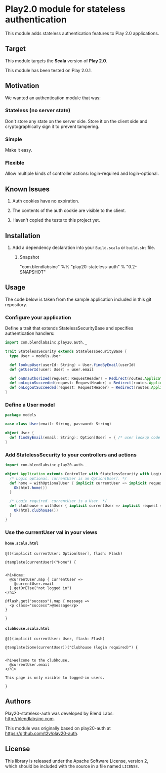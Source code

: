 Play2.0 module for stateless authentication
===========================================================

This module adds stateless authentication features to Play 2.0 applications. 

Target
---------------------------------------

This module targets the __Scala__ version of __Play 2.0__.

This module has been tested on Play 2.0.1.

Motivation
---------------------------------------

We wanted an authentication module that was:

### Stateless (no server state)

Don't store any state on the server side. Store it on the client side and cryptographically sign it
to prevent tampering.

### Simple

Make it easy.

### Flexible

Allow multiple kinds of controller actions: login-required and login-optional.


Known Issues
---------------------------------------

1. Auth cookies have no expiration.

2. The contents of the auth cookie are visible to the client.

3. Haven't copied the tests to this project yet.


Installation
---------------------------------------

1. Add a dependency declaration into your `Build.scala` or `build.sbt` file.

    1. Snapshot

        "com.blendlabsinc" %% "play20-stateless-auth" % "0.2-SNAPSHOT"


Usage
---------------------------------------

The code below is taken from the sample application included in this git repository.

### Configure your application

Define a trait that extends StatelessSecurityBase and specifies authentication handlers:

```scala
import com.blendlabsinc.play20.auth._

trait StatelessSecurity extends StatelessSecurityBase {
  type User = models.User

  def lookupUser(userId: String) = User.findByEmail(userId)
  def getUserId(user: User) = user.email

  def onUnauthorized(request: RequestHeader) = Redirect(routes.Application.login)
  def onLoginSucceeded(request: RequestHeader) = Redirect(routes.Application.home)
  def onLogoutSucceeded(request: RequestHeader) = Redirect(routes.Application.login)
}

```

### Define a User model

```scala
package models

case class User(email: String, password: String)

object User {
  def findByEmail(email: String): Option[User] = { /* user lookup code */ }
}

```

### Add StatelessSecurity to your controllers and actions

```scala
import com.blendlabsinc.play20.auth._

object Application extends Controller with StatelessSecurity with LoginLogout {
  /* Login optional. currentUser is an Option[User]. */
  def home = withOptionalUser { implicit currentUser => implicit request =>
    Ok(html.home())
  }

  /* Login required. currentUser is a User. */
  def clubhouse = withUser { implicit currentUser => implicit request =>
    Ok(html.clubhouse())
  }
}
```

### Use the currentUser val in your views

#### `home.scala.html`

```
@()(implicit currentUser: Option[User], flash: Flash)

@template(currentUser)("Home") {


<h1>Home: 
  @currentUser.map { currentUser =>
    @currentUser.email
  }.getOrElse("not logged in")
</h1>

@flash.get("success").map { message =>
  <p class="success">@message</p>
}   

}
```

#### `clubhouse.scala.html`

```
@()(implicit currentUser: User, flash: Flash)

@template(Some(currentUser))("Clubhouse (login required)") {


<h1>Welcome to the clubhouse,
  @currentUser.email
</h1>

This page is only visible to logged-in users.

}
```


Authors
---------------------------------------

Play20-stateless-auth was developed by Blend Labs: http://blendlabsinc.com.

This module was originally based on play20-auth at https://github.com/t2v/play20-auth.

License
---------------------------------------

This library is released under the Apache Software License, version 2, 
which should be included with the source in a file named `LICENSE`.

